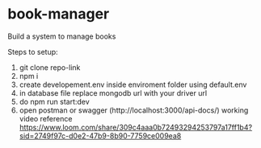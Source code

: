 # book-manager
Build a system to manage books

Steps to setup:
1. git clone repo-link
2. npm i
3. create developement.env inside enviroment folder using default.env
4. in database file replace mongodb url with your driver url
5. do npm run start:dev
6. open postman or swagger (http://localhost:3000/api-docs/)
working video reference
https://www.loom.com/share/309c4aaa0b72493294253797a17ff1b4?sid=2749f97c-d0e2-47b9-8b90-7759ce009ea8

